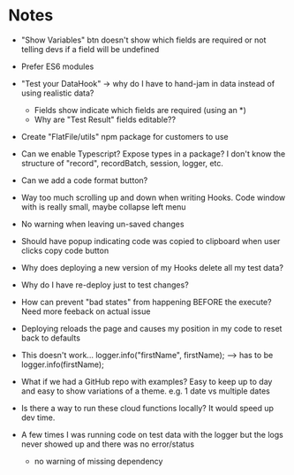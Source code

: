 # Notes

- "Show Variables" btn doesn't show which fields are required or not telling devs if a field will be undefined
- Prefer ES6 modules
- "Test your DataHook" -> why do I have to hand-jam in data instead of using realistic data?
  - Fields show indicate which fields are required (using an \*)
  - Why are "Test Result" fields editable??
- Create "FlatFile/utils" npm package for customers to use
- Can we enable Typescript? Expose types in a package? I don't know the structure of "record", recordBatch, session, logger, etc.
- Can we add a code format button?
- Way too much scrolling up and down when writing Hooks. Code window with is really small, maybe collapse left menu
- No warning when leaving un-saved changes
- Should have popup indicating code was copied to clipboard when user clicks copy code button
- Why does deploying a new version of my Hooks delete all my test data?
- Why do I have re-deploy just to test changes?
- How can prevent "bad states" from happening BEFORE the execute? Need more feeback on actual issue
- Deploying reloads the page and causes my position in my code to reset back to defaults
- This doesn't work... logger.info("firstName", firstName); --> has to be logger.info(firstName);
- What if we had a GitHub repo with examples? Easy to keep up to day and easy to show variations of a theme. e.g. 1 date vs multiple dates
- Is there a way to run these cloud functions locally? It would speed up dev time.

- A few times I was running code on test data with the logger but the logs never showed up and there was no error/status
  - no warning of missing dependency
